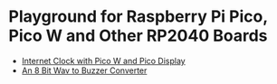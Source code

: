# Playground for Raspberry Pi Pico, Pico W and Other RP2040 Boards


* [Internet Clock with Pico W and Pico Display](https://github.com/Hsgngr/raspberry-pico/tree/main/internet_clock_pico_display)
* [An 8 Bit Wav to Buzzer Converter](https://github.com/Hsgngr/raspberry-pico/tree/main/wav_to_buzzer_converter)
